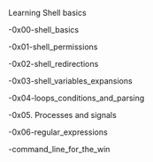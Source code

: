 Learning Shell basics

-0x00-shell_basics

-0x01-shell_permissions

-0x02-shell_redirections

-0x03-shell_variables_expansions

-0x04-loops_conditions_and_parsing

-0x05. Processes and signals

-0x06-regular_expressions

-command_line_for_the_win